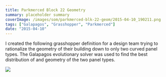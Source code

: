 ```yaml
---
title: Parkmerced Block 22 Geometry
summary: placeholder summary
coverImage: /images/som/parkmerced-blk-22-geom/2015-04-10_190211.png
tags: ["Galapagos", "Grasshopper", "Parkmerced"]
date: "2015-04-10"
---
```


I created the following grasshopper definition for a design team trying to rationalize the geometry of their building down to only two curved panel types. The Galapagos evolutionary solver was used to find the best distribution of and geometry of the two panel types.

![](/images/som/parkmerced-blk-22-geom//Parkmerced-Block-22.png)